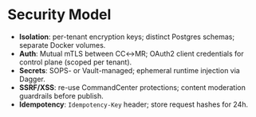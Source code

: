 # Security Model

- **Isolation**: per-tenant encryption keys; distinct Postgres schemas; separate Docker volumes.
- **Auth**: Mutual mTLS between CC↔MR; OAuth2 client credentials for control plane (scoped per tenant).
- **Secrets**: SOPS- or Vault-managed; ephemeral runtime injection via Dagger.
- **SSRF/XSS**: re-use CommandCenter protections; content moderation guardrails before publish.
- **Idempotency**: `Idempotency-Key` header; store request hashes for 24h.
